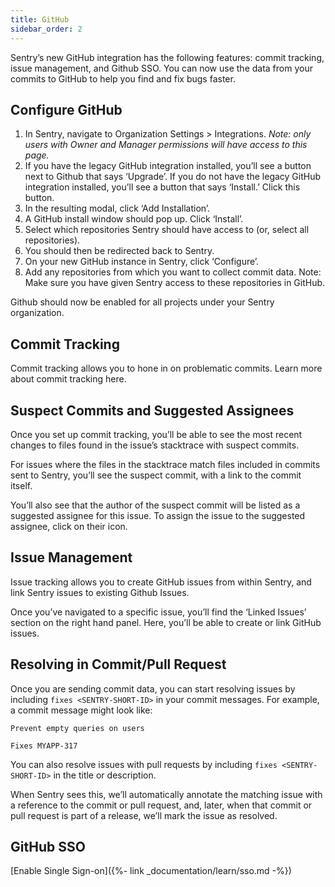 ```yaml
---
title: GitHub
sidebar_order: 2
---
```

Sentry’s new GitHub integration has the following features: commit tracking, issue management, and Github SSO. You can now use the data from your commits to GitHub to help you find and fix bugs faster.

## Configure GitHub


1. In Sentry, navigate to Organization Settings > Integrations. *Note: only users with Owner and Manager permissions will have access to this page.*
2. If you have the legacy GitHub integration installed, you’ll see a button next to Github that says ‘Upgrade’. If you do not have the legacy GitHub integration installed, you’ll see a button that says ‘Install.’ Click this button.
3. In the resulting modal, click ‘Add Installation’.
4. A GitHub install window should pop up. Click ‘Install’.
5. Select which repositories Sentry should have access to (or, select all repositories).
6. You should then be redirected back to Sentry.
7. On your new GitHub instance in Sentry, click ‘Configure’.
8. Add any repositories from which you want to collect commit data. Note: Make sure you have given Sentry access to these repositories in GitHub.

Github should now be enabled for all projects under your Sentry organization.


## Commit Tracking

Commit tracking allows you to hone in on problematic commits. Learn more about commit tracking here.

## Suspect Commits and Suggested Assignees

Once you set up commit tracking, you’ll be able to see the most recent changes to files found in the issue’s stacktrace with suspect commits.

For issues where the files in the stacktrace match files included in commits sent to Sentry, you’ll see the suspect commit, with a link to the commit itself.

You’ll also see that the author of the suspect commit will be listed as a suggested assignee for this issue. To assign the issue to the suggested assignee, click on their icon.

## Issue Management

Issue tracking allows you to create GitHub issues from within Sentry, and link Sentry issues to existing Github Issues.

Once you’ve navigated to a specific issue, you’ll find the ‘Linked Issues’ section on the right hand panel. Here, you’ll be able to create or link GitHub issues.

## Resolving in Commit/Pull Request

Once you are sending commit data, you can start resolving issues by including `fixes <SENTRY-SHORT-ID>` in your commit messages. For example, a commit message might look like:

```
Prevent empty queries on users

Fixes MYAPP-317
```

You can also resolve issues with pull requests by including `fixes <SENTRY-SHORT-ID>` in the title or description.

When Sentry sees this, we’ll automatically annotate the matching issue with a reference to the commit or pull request, and, later, when that commit or pull request is part of a release, we’ll mark the issue as resolved.

## GitHub SSO

[Enable Single Sign-on]({%- link _documentation/learn/sso.md -%})


